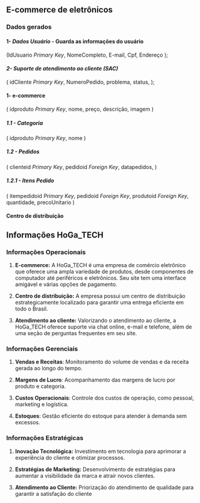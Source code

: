 
## E-commerce de eletrônicos

### Dados gerados

#### 1- *Dados Usuário* - Guarda as informações do usuário
(IdUsuario *Primary Key*,
NomeCompleto, 
E-mail,
Cpf,
Endereço
);

#### *2- Suporte de atendimento ao cliente (SAC)*
(
idCliente *Primary Key*,
NumeroPedido,
problema,
status,
);


#### 1- e-commerce
(
idproduto *Primary Key*,
nome,
preço,
descrição,
imagem
)

##### 1.1 - Categoria
(
idproduto *Primary Key*,
nome
)

##### 1.2 - Pedidos
(
clienteid *Primary Key*,
pedidoid *Foreign Key*,
datapedidos,
)

##### 1.2.1 - Itens Pedido
(
itempedidoid *Primary Key*,
pedidoid *Foreign Key*,
produtoid *Foreign Key*,
quantidade,
precoUnitario
)




#### Centro de distribuição
## Informações HoGa_TECH

### Informações Operacionais

1.  **E-commerce:** A HoGa_TECH é uma empresa de comércio eletrônico que oferece uma ampla variedade de produtos, desde componentes de computador até periféricos e eletrônicos. Seu site tem uma interface amigável e várias opções de pagamento.
    
2.  **Centro de distribuição:** A empresa possui um centro de distribuição estrategicamente localizado para garantir uma entrega eficiente em todo o Brasil.
    
3.  **Atendimento ao cliente:** Valorizando o atendimento ao cliente, a HoGa_TECH oferece suporte via chat online, e-mail e telefone, além de uma seção de perguntas frequentes em seu site.
 
### Informações Gerenciais

1. **Vendas e Receitas**: Monitoramento do volume de vendas e da receita gerada ao longo do tempo.
    
2. **Margens de Lucro**: Acompanhamento das margens de lucro por produto e categoria.
    
3. **Custos Operacionais**: Controle dos custos de operação, como pessoal, marketing e logística.
    
4. **Estoques**: Gestão eficiente do estoque para atender à demanda sem excessos.

### Informações Estratégicas

1. **Inovação Tecnológica:** Investimento em tecnologia para aprimorar a experiência do cliente e otimizar processos.
    
2. **Estratégias de Marketing:** Desenvolvimento de estratégias para aumentar a visibilidade da marca e atrair novos clientes.
    
3. **Atendimento ao Cliente:** Priorização do atendimento de qualidade para garantir a satisfação do cliente